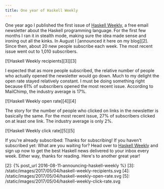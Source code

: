 ```yaml
---
title: One year of Haskell Weekly
---
```


One year ago I published the first issue of [Haskell Weekly][1], a free email
newsletter about the Haskell programming language. For the first few months I
ran it in stealth mode, making sure the idea made sense and ironing out all the
kinks. In August I [announced it here on my blog][2]. Since then, about 20 new
people subscribe each week. The most recent issue went out to 1,010
subscribers.

[![Haskell Weekly recipients][3]][3]

I expected that as more people subscribed, the relative number of people who
actually opened the newsletter would go down. Much to my delight the open rate
stayed relatively constant. I must be doing something right because 61% of
subscribers opened the most recent issue. According to MailChimp, the industry
average is 17%.

[![Haskell Weekly open rate][4]][4]

The story for the number of people who clicked on links in the newsletter is
basically the same. For the most recent issue, 27% of subscribers clicked on at
least one link. The industry average is only 2%.

[![Haskell Weekly click rate][5]][5]

If you're already subscribed: Thanks for subscribing! If you haven't subscribed
yet: What are you waiting for? Head over to [Haskell Weekly][1] and sign up now
to get the best Haskell news delivered to your inbox every week. Either way,
thanks for reading. Here's to another great year!

[1]: https://haskellweekly.news
[2]: {% post_url 2016-08-11-announcing-haskell-weekly %}
[3]: /static/images/2017/05/04/haskell-weekly-recipients.svg
[4]: /static/images/2017/05/04/haskell-weekly-open-rate.svg
[5]: /static/images/2017/05/04/haskell-weekly-click-rate.svg
